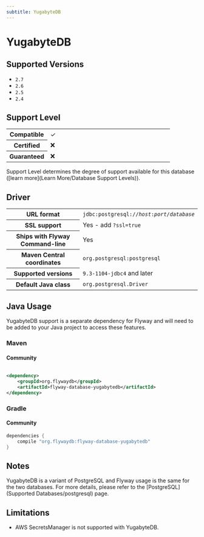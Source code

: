 ```yaml
---
subtitle: YugabyteDB
---
```

# YugabyteDB

## Supported Versions

- `2.7`
- `2.6`
- `2.5`
- `2.4`

## Support Level

<table class="table">
    <tr>
        <th width="25%">Compatible</th>
        <td>&#10003;</td>
    </tr>
    <tr>
        <th width="25%">Certified</th>
        <td>&#10060;</td>
    </tr>
    <tr>
        <th width="25%">Guaranteed</th>
        <td>&#10060;</td>
    </tr>
</table>

Support Level determines the degree of support available for this database ([learn more](Learn More/Database Support Levels)). 

## Driver

<table class="table">
<tr>
<th>URL format</th>
<td><code>jdbc:postgresql://<i>host</i>:<i>port</i>/<i>database</i></code></td>
</tr>
<tr>
<th>SSL support</th>
<td>Yes - add <code>?ssl=true</code></td>
</tr>
<tr>
<th>Ships with Flyway Command-line</th>
<td>Yes</td>
</tr>
<tr>
<th>Maven Central coordinates</th>
<td><code>org.postgresql:postgresql</code></td>
</tr>
<tr>
<th>Supported versions</th>
<td><code>9.3-1104-jdbc4</code> and later</td>
</tr>
<tr>
<th>Default Java class</th>
<td><code>org.postgresql.Driver</code></td>
</tr>
</table>

## Java Usage

YugabyteDB support is a separate dependency for Flyway and will need to be added to your Java project to access these features.

### Maven

#### Community

```xml

<dependency>
    <groupId>org.flywaydb</groupId>
    <artifactId>flyway-database-yugabytedb</artifactId>
</dependency>
```

### Gradle

#### Community

```groovy
dependencies {
    compile "org.flywaydb:flyway-database-yugabytedb"
}
```

## Notes

YugabyteDB is a variant of PostgreSQL and Flyway usage is the same for the two databases. For more details, 
please refer to the [PostgreSQL](Supported Databases/postgresql) page.

## Limitations

- AWS SecretsManager is not supported with YugabyteDB.
